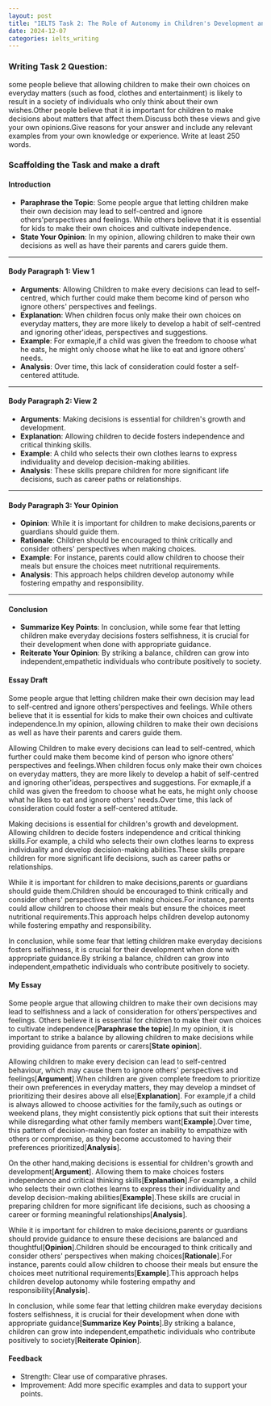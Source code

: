 ```yaml
---
layout: post
title: "IELTS Task 2: The Role of Autonomy in Children's Development and Society"
date: 2024-12-07
categories: ielts_writing
---
```


### Writing Task 2 Question: 
some people believe that allowing children to make their own choices on everyday matters (such as food, clothes and entertainment) is likely to result in a society of individuals who only think about their own wishes.Other people believe that it is important for children to make decisions about matters that affect them.Discuss both these views and give your own opinions.Give reasons for your answer and include any relevant examples from your own knowledge or experience. Write at least 250 words.

### Scaffolding the Task and make a draft
#### Introduction
- **Paraphrase the Topic**:
  Some people argue that letting children make their own decision may lead to self-centred and ignore others'perspectives and feelings. While others believe that it is essential for kids to make their own choices and cultivate independence. 
- **State Your Opinion**:
  In my opinion, allowing children to make their own decisions as well as have their parents and carers guide them.
---
#### Body Paragraph 1: View 1
- **Arguments**:
  Allowing Children to make every decisions can lead to self-centred, which further could make them become kind of person who ignore others' perspectives and feelings.
- **Explanation**:
  When children focus only make their own choices on everyday matters, they are more likely to develop a habit of self-centred and ignoring other'ideas, perspectives and suggestions.
- **Example**:
  For exmaple,if a child was given the freedom to choose what he eats, he might only choose what he like to eat and ignore others' needs.
- **Analysis**:
  Over time, this lack of consideration could foster a self-centered attitude.
---
#### Body Paragraph 2: View 2
- **Arguments**:
  Making decisions is essential for children's growth and development.
- **Explanation**:
  Allowing children to decide fosters independence and critical thinking skills.
- **Example**:
  A child who selects their own clothes learns to express individuality and develop decision-making abilities. 
- **Analysis**:
  These skills prepare children for more significant life decisions, such as career paths or relationships.
---
#### Body Paragraph 3: Your Opinion
- **Opinion**:
  While it is important for children to make decisions,parents or guardians should guide them.
- **Rationale**:
  Children should be encouraged to think critically and consider others' perspectives when making choices.
- **Example**:
  For instance, parents could allow children to choose their meals but ensure the choices meet nutritional requirements.
- **Analysis**:
  This approach helps children develop autonomy while fostering empathy and responsibility.
  
---
#### Conclusion
- **Summarize Key Points**:
  In conclusion, while some fear that letting children make everyday decisions fosters selfishness, it is crucial for their development when done with appropriate guidance.
- **Reiterate Your Opinion**:
  By striking a balance, children can grow into independent,empathetic individuals who contribute positively to society.


#### Essay Draft
Some people argue that letting children make their own decision may lead to self-centred and ignore others'perspectives and feelings. While others believe that it is essential for kids to make their own choices and cultivate independence.In my opinion, allowing children to make their own decisions as well as have their parents and carers guide them.

Allowing Children to make every decisions can lead to self-centred, which further could make them become kind of person who ignore others' perspectives and feelings.When children focus only make their own choices on everyday matters, they are more likely to develop a habit of self-centred and ignoring other'ideas, perspectives and suggestions. For exmaple,if a child was given the freedom to choose what he eats, he might only choose what he likes to eat and ignore others' needs.Over time, this lack of consideration could foster a self-centered attitude.

Making decisions is essential for children's growth and development. Allowing children to decide fosters independence and critical thinking skills.For example, a child who selects their own clothes learns to express individuality and develop decision-making abilities.These skills prepare children for more significant life decisions, such as career paths or relationships. 

While it is important for children to make decisions,parents or guardians should guide them.Children should be encouraged to think critically and consider others' perspectives when making choices.For instance, parents could allow children to choose their meals but ensure the choices meet nutritional requirements.This approach helps children develop autonomy while fostering empathy and responsibility.

In conclusion, while some fear that letting children make everyday decisions fosters selfishness, it is crucial for their development when done with appropriate guidance.By striking a balance, children can grow into independent,empathetic individuals who contribute positively to society.

#### My Essay
Some people argue that allowing children to make their own decisions may lead to selfishness and a lack of consideration for others'perspectives and feelings. Others believe it is essential for children to make their own choices to cultivate independence[**Paraphrase the topic**].In my opinion, it is important to strike a balance by allowing children to make decisions while providing guidance from parents or carers[**State opinion**].

Allowing children to make every decision can lead to self-centred behaviour, which may cause them to ignore others' perspectives and feelings[**Argument**].When children are given complete freedom to prioritize their own preferences in everyday matters, they may develop a mindset of prioritizing their desires above all else[**Explanation**]. For example,if a child is always allowed to choose activities for the family,such as outings or weekend plans, they might consistently pick options that suit their interests while disregarding what other family members want[**Example**].Over time, this pattern of decision-making can foster an inability to empathize with others or compromise, as they become accustomed to having their preferences prioritized[**Analysis**].

On the other hand,making decisions is essential for children's growth and development[**Argument**]. Allowing them to make choices fosters independence and critical thinking skills[**Explanation**].For example, a child who selects their own clothes learns to express their individuality and develop decision-making abilities[**Example**].These skills are crucial in preparing children for more significant life decisions, such as choosing a career or forming meaningful relationships[**Analysis**]. 

While it is important for children to make decisions,parents or guardians should provide guidance to ensure these decisions are balanced and thoughtful[**Opinion**].Children should be encouraged to think critically and consider others' perspectives when making choices[**Rationale**].For instance, parents could allow children to choose their meals but ensure the choices meet nutritional requirements[**Example**].This approach helps children develop autonomy while fostering empathy and responsibility[**Analysis**].

In conclusion, while some fear that letting children make everyday decisions fosters selfishness, it is crucial for their development when done with appropriate guidance[**Summarize Key Points**].By striking a balance, children can grow into independent,empathetic individuals who contribute positively to society[**Reiterate Opinion**].

#### Feedback
- Strength: Clear use of comparative phrases.
- Improvement: Add more specific examples and data to support your points.
